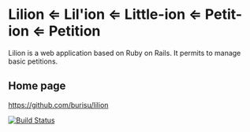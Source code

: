 Lilion ⇐ Lil'ion ⇐ Little-ion ⇐ Petit-ion ⇐ Petition
====================================================

Lilion is a web application based on Ruby on Rails. It permits to manage basic petitions.

Home page
---------
https://github.com/burisu/lilion

[![Build Status](https://secure.travis-ci.org/fdsea33/lilion.png)](https://secure.travis-ci.org/fdsea33/lilion)
